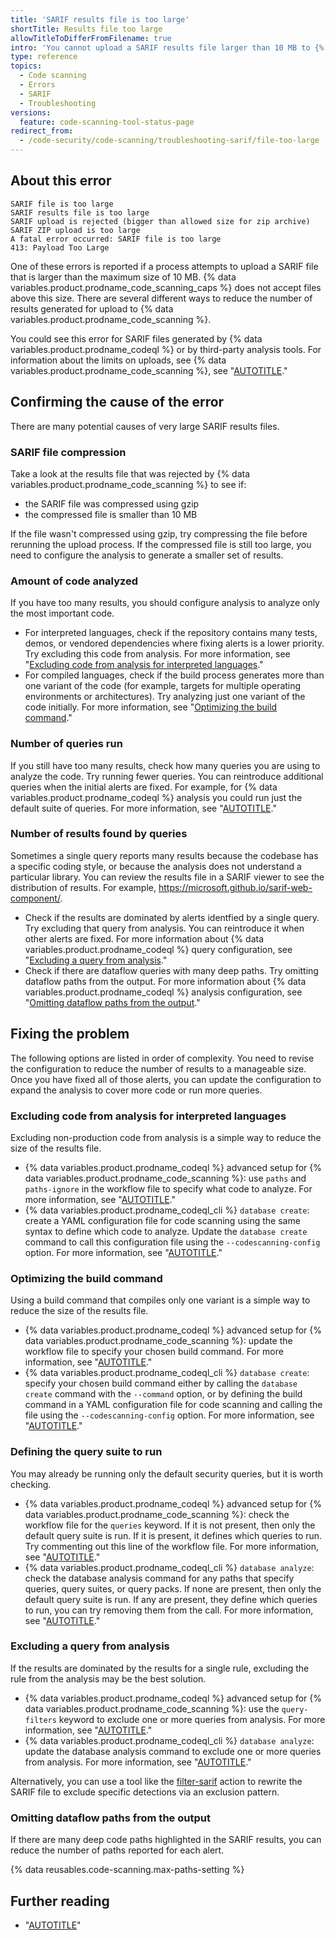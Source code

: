 ```yaml
---
title: 'SARIF results file is too large'
shortTitle: Results file too large
allowTitleToDifferFromFilename: true
intro: 'You cannot upload a SARIF results file larger than 10 MB to {% data variables.product.prodname_code_scanning %}. Explore ways to generate a smaller file containing the highest impact results.'
type: reference
topics:
  - Code scanning
  - Errors
  - SARIF
  - Troubleshooting
versions:
  feature: code-scanning-tool-status-page
redirect_from:
  - /code-security/code-scanning/troubleshooting-sarif/file-too-large
---
```


## About this error

```text
SARIF file is too large
SARIF results file is too large
SARIF upload is rejected (bigger than allowed size for zip archive)
SARIF ZIP upload is too large
A fatal error occurred: SARIF file is too large
413: Payload Too Large
```

One of these errors is reported if a process attempts to upload a SARIF file that is larger than the maximum size of 10 MB. {% data variables.product.prodname_code_scanning_caps %} does not accept files above this size. There are several different ways to reduce the number of results generated for upload to {% data variables.product.prodname_code_scanning %}.

You could see this error for SARIF files generated by {% data variables.product.prodname_codeql %} or by third-party analysis tools. For information about the limits on uploads, see {% data variables.product.prodname_code_scanning %}, see "[AUTOTITLE](/code-security/code-scanning/integrating-with-code-scanning/sarif-support-for-code-scanning#validating-your-sarif-file)."

## Confirming the cause of the error

There are many potential causes of very large SARIF results files.

### SARIF file compression

Take a look at the results file that was rejected by {% data variables.product.prodname_code_scanning %} to see if:

- the SARIF file was compressed using gzip
- the compressed file is smaller than 10 MB

If the file wasn't compressed using gzip, try compressing the file before rerunning the upload process. If the compressed file is still too large, you need to configure the analysis to generate a smaller set of results.

### Amount of code analyzed

If you have too many results, you should configure analysis to analyze only the most important code.

   - For interpreted languages, check if the repository contains many tests, demos, or vendored dependencies where fixing alerts is a lower priority. Try excluding this code from analysis. For more information, see "[Excluding code from analysis for interpreted languages](#excluding-code-from-analysis-for-interpreted-languages)."
   - For compiled languages, check if the build process generates more than one variant of the code (for example, targets for multiple operating environments or architectures). Try analyzing just one variant of the code initially. For more information, see "[Optimizing the build command](#optimizing-the-build-command)."

### Number of queries run

If you still have too many results, check how many queries you are using to analyze the code. Try running fewer queries. You can reintroduce additional queries when the initial alerts are fixed. For example, for {% data variables.product.prodname_codeql %} analysis you could run just the default suite of queries. For more information, see "[AUTOTITLE](/code-security/code-scanning/creating-an-advanced-setup-for-code-scanning/customizing-your-advanced-setup-for-code-scanning#using-queries-in-ql-packs)."

### Number of results found by queries

Sometimes a single query reports many results because the codebase has a specific coding style, or because the analysis does not understand a particular library. You can review the results file in a SARIF viewer to see the distribution of results. For example, https://microsoft.github.io/sarif-web-component/.

   - Check if the results are dominated by alerts identfied by a single query. Try excluding that query from analysis. You can reintroduce it when other alerts are fixed. For more information about {% data variables.product.prodname_codeql %} query configuration, see "[Excluding a query from analysis](#excluding-a-query-from-analysis)."
   - Check if there are dataflow queries with many deep paths. Try omitting dataflow paths from the output. For more information about {% data variables.product.prodname_codeql %} analysis configuration, see "[Omitting dataflow paths from the output](#omitting-dataflow-paths-from-the-output)."

## Fixing the problem

The following options are listed in order of complexity. You need to revise the configuration to reduce the number of results to a manageable size. Once you have fixed all of those alerts, you can update the configuration to expand the analysis to cover more code or run more queries.

### Excluding code from analysis for interpreted languages

Excluding non-production code from analysis is a simple way to reduce the size of the results file.

- {% data variables.product.prodname_codeql %} advanced setup for {% data variables.product.prodname_code_scanning %}: use `paths` and `paths-ignore` in the workflow file to specify what code to analyze. For more information, see "[AUTOTITLE](/code-security/code-scanning/creating-an-advanced-setup-for-code-scanning/customizing-your-advanced-setup-for-code-scanning#specifying-directories-to-scan)."
- {% data variables.product.prodname_codeql_cli %} `database create`: create a YAML configuration file for code scanning using the same syntax to define which code to analyze. Update the `database create` command to call this configuration file using the `--codescanning-config` option. For more information, see "[AUTOTITLE](/code-security/code-scanning/creating-an-advanced-setup-for-code-scanning/customizing-your-advanced-setup-for-code-scanning#specifying-directories-to-scan)."

### Optimizing the build command

Using a build command that compiles only one variant is a simple way to reduce the size of the results file.

- {% data variables.product.prodname_codeql %} advanced setup for {% data variables.product.prodname_code_scanning %}: update the workflow file to specify your chosen build command. For more information, see "[AUTOTITLE](/code-security/code-scanning/creating-an-advanced-setup-for-code-scanning/codeql-code-scanning-for-compiled-languages#adding-build-steps-for-a-compiled-language)."
- {% data variables.product.prodname_codeql_cli %} `database create`: specify your chosen build command either by calling the `database create` command with the `--command` option, or by defining the build command in a YAML configuration file for code scanning and calling the file using the `--codescanning-config` option.  For more information, see "[AUTOTITLE](/code-security/codeql-cli/getting-started-with-the-codeql-cli/preparing-your-code-for-codeql-analysis#specifying-build-commands)."

### Defining the query suite to run

You may already be running only the default security queries, but it is worth checking.

- {% data variables.product.prodname_codeql %} advanced setup for {% data variables.product.prodname_code_scanning %}: check the workflow file for the `queries` keyword. If it is not present, then only the default query suite is run. If it is present, it defines which queries to run. Try commenting out this line of the workflow file. For more information, see "[AUTOTITLE](/code-security/code-scanning/creating-an-advanced-setup-for-code-scanning/customizing-your-advanced-setup-for-code-scanning#using-queries-in-ql-packs)."
- {% data variables.product.prodname_codeql_cli %} `database analyze`: check the database analysis command for any paths that specify queries, query suites, or query packs. If none are present, then only the default query suite is run. If any are present, they define which queries to run, you can try removing them from the call. For more information, see "[AUTOTITLE](/code-security/codeql-cli/getting-started-with-the-codeql-cli/analyzing-your-code-with-codeql-queries#running-a-codeql-query-pack)."

### Excluding a query from analysis

If the results are dominated by the results for a single rule, excluding the rule from the analysis may be the best solution.

- {% data variables.product.prodname_codeql %} advanced setup for {% data variables.product.prodname_code_scanning %}: use the `query-filters` keyword to exclude one or more queries from analysis. For more information, see "[AUTOTITLE](/code-security/code-scanning/creating-an-advanced-setup-for-code-scanning/customizing-your-advanced-setup-for-code-scanning#excluding-specific-queries-from-analysis)."
- {% data variables.product.prodname_codeql_cli %} `database analyze`: update the database analysis command to exclude one or more queries from analysis. For more information, see "[AUTOTITLE](/code-security/codeql-cli/getting-started-with-the-codeql-cli/analyzing-your-code-with-codeql-queries#running-a-subset-of-queries-in-a-codeql-pack)."

Alternatively, you can use a tool like the [filter-sarif](https://github.com/advanced-security/filter-sarif) action to rewrite the SARIF file to exclude specific detections via an exclusion pattern.

### Omitting dataflow paths from the output

If there are many deep code paths highlighted in the SARIF results, you can reduce the number of paths reported for each alert.

{% data reusables.code-scanning.max-paths-setting %}

## Further reading

- "[AUTOTITLE](/code-security/code-scanning/integrating-with-code-scanning/sarif-support-for-code-scanning)"